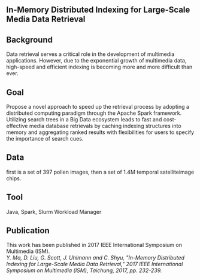 ## In-Memory Distributed Indexing for Large-Scale Media Data Retrieval
## Background
Data retrieval serves a critical role in the development of multimedia applications. However, due to the exponential growth of multimedia data, high-speed and efficient indexing is becoming more and more difficult than ever. 
## Goal
Propose a novel approach to speed up the retrieval process by adopting a distributed computing paradigm through the Apache Spark framework. Utilizing search trees in a Big Data ecosystem leads to fast and cost-effective media database retrievals by caching indexing structures into memory and aggregating ranked results with flexibilities for users to specify the importance of search cues.
## Data
first is a set of 397 pollen images, then a set of 1.4M temporal satelliteimage chips.
## Tool
Java, Spark, Slurm Workload Manager
## Publication
This work has been published in 2017 IEEE International Symposium on Multimedia (ISM).  
<i>Y. Ma, D. Liu, G. Scott, J. Uhlmann and C. Shyu, "In-Memory Distributed Indexing for Large-Scale Media Data Retrieval," 2017 IEEE International Symposium on Multimedia (ISM), Taichung, 2017, pp. 232-239.</i>
